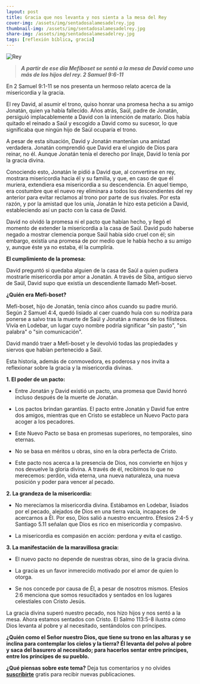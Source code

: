 ```yaml
---
layout: post
title: Gracia que nos levanta y nos sienta a la mesa del Rey
cover-img: /assets/img/sentadosalamesadelrey.jpg
thumbnail-img: /assets/img/sentadosalamesadelrey.jpg
share-img: /assets/img/sentadosalamesadelrey.jpg
tags: [reflexión bíblica, gracia]
---
```

![Rey](/images/sentadosalamesadelrey.jpg)
>***A partir de ese día Mefiboset se sentó a la mesa de David como uno más de los hijos del rey. 2 Samuel 9:6-11***

En 2 Samuel 9:1-11 se nos presenta un hermoso relato acerca de la misericordia y la gracia.

El rey David, al asumir el trono, quiso honrar una promesa hecha a su amigo Jonatán, quien ya había fallecido. Años atrás, Saúl, padre de Jonatán, persiguió implacablemente a David con la intención de matarlo. Dios había quitado el reinado a Saúl y escogido a David como su sucesor, lo que significaba que ningún hijo de Saúl ocuparía el trono.

A pesar de esta situación, David y Jonatán mantenían una amistad verdadera. Jonatán comprendió que David era el ungido de Dios para reinar, no él. Aunque Jonatán tenía el derecho por linaje, David lo tenía por la gracia divina.

Conociendo esto, Jonatán le pidió a David que, al convertirse en rey, mostrara misericordia hacia él y su familia, y que, en caso de que él muriera, extendiera esa misericordia a su descendencia. En aquel tiempo, era costumbre que el nuevo rey eliminara a todos los descendientes del rey anterior para evitar reclamos al trono por parte de sus rivales. Por esta razón, y por la amistad que los unía, Jonatán le hizo esta petición a David, estableciendo así un pacto con la casa de David.

David no olvidó la promesa ni el pacto que habían hecho, y llegó el momento de extender la misericordia a la casa de Saúl. David pudo haberse negado a mostrar clemencia porque Saúl había sido cruel con él; sin embargo, existía una promesa de por medio que le había hecho a su amigo y, aunque éste ya no estaba, él la cumpliría.

**El cumplimiento de la promesa:**

David preguntó si quedaba alguien de la casa de Saúl a quien pudiera mostrarle misericordia por amor a Jonatán. A través de Siba, antiguo siervo de Saúl, David supo que existía un descendiente llamado Mefi-boset.

**¿Quién era Mefi-boset?**

Mefi-boset, hijo de Jonatán, tenía cinco años cuando su padre murió. Según 2 Samuel 4:4, quedó lisiado al caer cuando huía con su nodriza para ponerse a salvo tras la muerte de Saúl y Jonatán a manos de los filisteos. Vivía en Lodebar, un lugar cuyo nombre podría significar "sin pasto", "sin palabra" o "sin comunicación".

David mandó traer a Mefi-boset y le devolvió todas las propiedades y siervos que habían pertenecido a Saúl.

Esta historia, además de conmovedora, es poderosa y nos invita a reflexionar sobre la gracia y la misericordia divinas.

**1. El poder de un pacto:**

-   Entre Jonatán y David existió un pacto, una promesa que David honró incluso después de la muerte de Jonatán.
    
-   Los pactos brindan garantías. El pacto entre Jonatán y David fue entre dos amigos, mientras que en Cristo se establece un Nuevo Pacto para acoger a los pecadores.
    
-   Este Nuevo Pacto se basa en promesas superiores, no temporales, sino eternas.
    
-   No se basa en méritos u obras, sino en la obra perfecta de Cristo.
    
-   Este pacto nos acerca a la presencia de Dios, nos convierte en hijos y nos devuelve la gloria divina. A través de él, recibimos lo que no merecemos: perdón, vida eterna, una nueva naturaleza, una nueva posición y poder para vencer al pecado.
    

**2. La grandeza de la misericordia:**

-   No merecíamos la misericordia divina. Estábamos en Lodebar, lisiados por el pecado, alejados de Dios en una tierra vacía, incapaces de acercarnos a Él. Por eso, Dios salió a nuestro encuentro. Efesios 2:4-5 y Santiago 5.11 señalan que Dios es rico en misericordia y compasivo.
    
-   La misericordia es compasión en acción: perdona y evita el castigo.
    

**3. La manifestación de la maravillosa gracia:**

-   El nuevo pacto no depende de nuestras obras, sino de la gracia divina.
    
-   La gracia es un favor inmerecido motivado por el amor de quien lo otorga.
    
-   Se nos concede por causa de Él, a pesar de nosotros mismos. Efesios 2:6 menciona que somos resucitados y sentados en los lugares celestiales con Cristo Jesús.
    

La gracia divina superó nuestro pecado, nos hizo hijos y nos sentó a la mesa. Ahora estamos sentados con Cristo. El Salmo 113:5-8 ilustra cómo Dios levanta al pobre y al necesitado, sentándolos con príncipes.

**¿Quién como el Señor nuestro Dios, que tiene su trono en las alturas y se inclina para contemplar los cielos y la tierra? Él levanta del polvo al pobre y saca del basurero al necesitado; para hacerlos sentar entre príncipes, entre los príncipes de su pueblo.**

**¿Qué piensas sobre este tema?** Deja tus comentarios y no olvides **[suscribirte](https://www.feedio.co/@jdanois)** gratis para recibir nuevas publicaciones.
<!--stackedit_data:
eyJoaXN0b3J5IjpbMTMwOTUyNzg0OSwtMTYxNzk3OTAxN119
-->